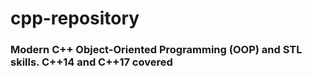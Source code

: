 # cpp-repository
 ### Modern C++ Object-Oriented Programming (OOP) and STL skills. C++14 and C++17 covered
